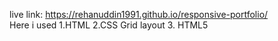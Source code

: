 live link: https://rehanuddin1991.github.io/responsive-portfolio/
<br>
Here i used
1.HTML
2.CSS Grid layout
3. HTML5
